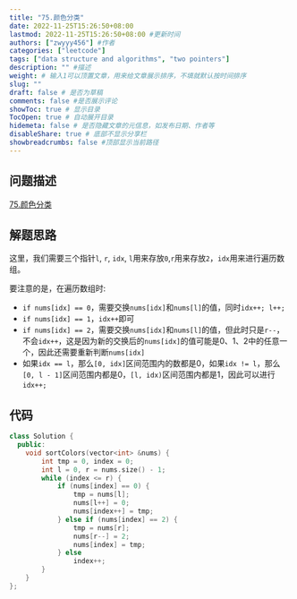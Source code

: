 ```yaml
---
title: "75.颜色分类"
date: 2022-11-25T15:26:50+08:00
lastmod: 2022-11-25T15:26:50+08:00 #更新时间
authors: ["zwyyy456"] #作者
categories: ["leetcode"]
tags: ["data structure and algorithms", "two pointers"]
description: "" #描述
weight: # 输入1可以顶置文章，用来给文章展示排序，不填就默认按时间排序
slug: ""
draft: false # 是否为草稿
comments: false #是否展示评论
showToc: true # 显示目录
TocOpen: true # 自动展开目录
hidemeta: false # 是否隐藏文章的元信息，如发布日期、作者等
disableShare: true # 底部不显示分享栏
showbreadcrumbs: false #顶部显示当前路径
---
```

## 问题描述
[75.颜色分类](https://leetcode.cn/problems/sort-colors/)

## 解题思路
这里，我们需要三个指针`l`, `r`, `idx`, `l`用来存放`0`,`r`用来存放`2`，`idx`用来进行遍历数组。

要注意的是，在遍历数组时:
- `if nums[idx] == 0`，需要交换`nums[idx]`和`nums[l]`的值，同时`idx++; l++;`
- `if nums[idx] == 1`，`idx++`即可
- `if nums[idx] == 2`，需要交换`nums[idx]`和`nums[l]`的值，但此时只是`r--`，不会`idx++`，这是因为新的交换后的`nums[idx]`的值可能是0、1、2中的任意一个，因此还需要重新判断`nums[idx]`
- 如果`idx == l`，那么`[0, idx]`区间范围内的数都是0，如果`idx != l`，那么`[0, l - 1]`区间范围内都是0，`[l, idx)`区间范围内都是1，因此可以进行`idx++;`

## 代码
```cpp
class Solution {
  public:
    void sortColors(vector<int> &nums) {
        int tmp = 0, index = 0;
        int l = 0, r = nums.size() - 1;
        while (index <= r) {
            if (nums[index] == 0) {
                tmp = nums[l];
                nums[l++] = 0;
                nums[index++] = tmp;
            } else if (nums[index] == 2) {
                tmp = nums[r];
                nums[r--] = 2;
                nums[index] = tmp;
            } else
                index++;
        }
    }
};
```




